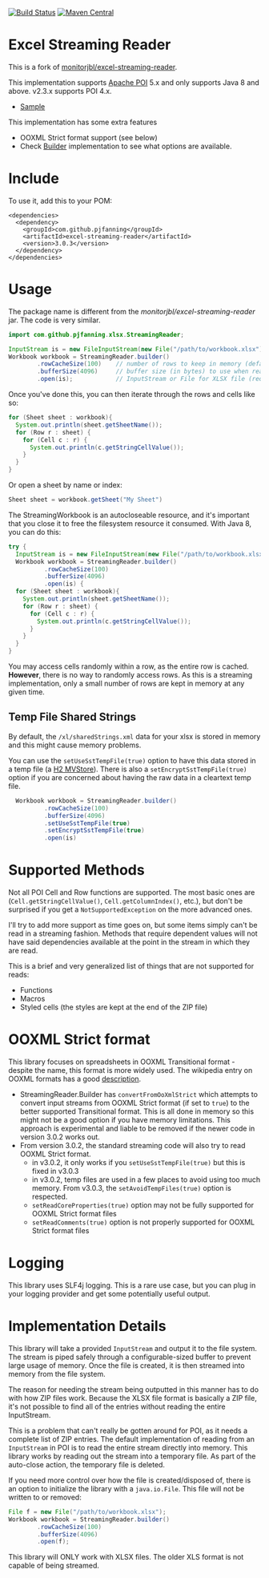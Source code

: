 [![Build Status](https://travis-ci.org/pjfanning/excel-streaming-reader.svg?branch=master)](https://travis-ci.org/pjfanning/excel-streaming-reader)
[![Maven Central](https://maven-badges.herokuapp.com/maven-central/com.github.pjfanning/excel-streaming-reader/badge.svg)](https://maven-badges.herokuapp.com/maven-central/com.github.pjfanning/excel-streaming-reader)

# Excel Streaming Reader

This is a fork of [monitorjbl/excel-streaming-reader](https://github.com/monitorjbl/excel-streaming-reader).

This implementation supports [Apache POI](http://poi.apache.org) 5.x and only supports Java 8 and above. v2.3.x supports POI 4.x.

* [Sample](https://github.com/pjfanning/excel-streaming-reader-sample)

This implementation has some extra features
* OOXML Strict format support (see below)
* Check [Builder](https://github.com/pjfanning/excel-streaming-reader/blob/master/src/main/java/com/github/pjfanning/xlsx/StreamingReader.java#L38) implementation to see what options are available.

# Include

To use it, add this to your POM:

```
<dependencies>
  <dependency>
    <groupId>com.github.pjfanning</groupId>
    <artifactId>excel-streaming-reader</artifactId>
    <version>3.0.3</version>
  </dependency>
</dependencies>  
```

# Usage

The package name is different from the *monitorjbl/excel-streaming-reader* jar. The code is very similar.

```java
import com.github.pjfanning.xlsx.StreamingReader;

InputStream is = new FileInputStream(new File("/path/to/workbook.xlsx"));
Workbook workbook = StreamingReader.builder()
        .rowCacheSize(100)    // number of rows to keep in memory (defaults to 10)
        .bufferSize(4096)     // buffer size (in bytes) to use when reading InputStream to file (defaults to 1024)
        .open(is);            // InputStream or File for XLSX file (required)
```

Once you've done this, you can then iterate through the rows and cells like so:

```java
for (Sheet sheet : workbook){
  System.out.println(sheet.getSheetName());
  for (Row r : sheet) {
    for (Cell c : r) {
      System.out.println(c.getStringCellValue());
    }
  }
}
```

Or open a sheet by name or index:

```java
Sheet sheet = workbook.getSheet("My Sheet")
```

The StreamingWorkbook is an autocloseable resource, and it's important that you close it to free the filesystem resource it consumed. With Java 8, you can do this:

```java
try {
  InputStream is = new FileInputStream(new File("/path/to/workbook.xlsx"));
  Workbook workbook = StreamingReader.builder()
          .rowCacheSize(100)
          .bufferSize(4096)
          .open(is) {
  for (Sheet sheet : workbook){
    System.out.println(sheet.getSheetName());
    for (Row r : sheet) {
      for (Cell c : r) {
        System.out.println(c.getStringCellValue());
      }
    }
  }
}
```

You may access cells randomly within a row, as the entire row is cached. **However**, there is no way to randomly access rows. As this is a streaming implementation, only a small number of rows are kept in memory at any given time.

## Temp File Shared Strings

By default, the `/xl/sharedStrings.xml` data for your xlsx is stored in memory and this might cause memory problems.

You can use the `setUseSstTempFile(true)` option to have this data stored in a temp file (a [H2 MVStore](http://www.h2database.com/html/mvstore.html)). There is also a `setEncryptSstTempFile(true)` option if you are concerned about having the raw data in a cleartext temp file.

```java
  Workbook workbook = StreamingReader.builder()
          .rowCacheSize(100)
          .bufferSize(4096)
          .setUseSstTempFile(true)
          .setEncryptSstTempFile(true)
          .open(is)
```

# Supported Methods

Not all POI Cell and Row functions are supported. The most basic ones are (`Cell.getStringCellValue()`, `Cell.getColumnIndex()`, etc.), but don't be surprised if you get a `NotSupportedException` on the more advanced ones.

I'll try to add more support as time goes on, but some items simply can't be read in a streaming fashion. Methods that require dependent values will not have said dependencies available at the point in the stream in which they are read.

This is a brief and very generalized list of things that are not supported for reads:

* Functions
* Macros
* Styled cells (the styles are kept at the end of the ZIP file)

# OOXML Strict format

This library focuses on spreadsheets in OOXML Transitional format - despite the name, this format is more widely used. The wikipedia entry on OOXML formats has a good [description](https://en.wikipedia.org/wiki/Office_Open_XML).

* StreamingReader.Builder has `convertFromOoXmlStrict` which attempts to convert input streams from OOXML Strict format (if set to `true`) to the better supported Transitional format. This is all done in memory so this might not be a good option if you have memory limitations. This approach is experimental and liable to be removed if the newer code in version 3.0.2 works out. 
* From version 3.0.2, the standard streaming code will also try to read OOXML Strict format.
  * in v3.0.2, it only works if you `setUseSstTempFile(true)` but this is fixed in v3.0.3
  * in v3.0.2, temp files are used in a few places to avoid using too much memory. From v3.0.3, the `setAvoidTempFiles(true)` option is respected.
  * `setReadCoreProperties(true)` option may not be fully supported for OOXML Strict format files
  * `setReadComments(true)` option is not properly supported for OOXML Strict format files

# Logging

This library uses SLF4j logging. This is a rare use case, but you can plug in your logging provider and get some potentially useful output. 

# Implementation Details

This library will take a provided `InputStream` and output it to the file system. The stream is piped safely through a configurable-sized buffer to prevent large usage of memory. Once the file is created, it is then streamed into memory from the file system.

The reason for needing the stream being outputted in this manner has to do with how ZIP files work. Because the XLSX file format is basically a ZIP file, it's not possible to find all of the entries without reading the entire InputStream.

This is a problem that can't really be gotten around for POI, as it needs a complete list of ZIP entries. The default implementation of reading from an `InputStream` in POI is to read the entire stream directly into memory. This library works by reading out the stream into a temporary file. As part of the auto-close action, the temporary file is deleted.

If you need more control over how the file is created/disposed of, there is an option to initialize the library with a `java.io.File`. This file will not be written to or removed:

```java
File f = new File("/path/to/workbook.xlsx");
Workbook workbook = StreamingReader.builder()
        .rowCacheSize(100)    
        .bufferSize(4096)     
        .open(f);
```

This library will ONLY work with XLSX files. The older XLS format is not capable of being streamed.
